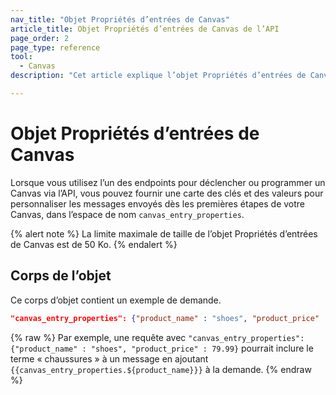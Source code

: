 ```yaml
---
nav_title: "Objet Propriétés d’entrées de Canvas"
article_title: Objet Propriétés d’entrées de Canvas de l’API
page_order: 2
page_type: reference
tool:
  - Canvas
description: "Cet article explique l’objet Propriétés d’entrées de Canvas de Braze."

---
```


# Objet Propriétés d’entrées de Canvas

Lorsque vous utilisez l’un des endpoints pour déclencher ou programmer un Canvas via l’API, vous pouvez fournir une carte des clés et des valeurs pour personnaliser les messages envoyés dès les premières étapes de votre Canvas, dans l’espace de nom `canvas_entry_properties`.

{% alert note %}
La limite maximale de taille de l’objet Propriétés d’entrées de Canvas est de 50 Ko. 
{% endalert %}

## Corps de l’objet

Ce corps d’objet contient un exemple de demande.

```json
"canvas_entry_properties": {"product_name" : "shoes", "product_price" : 79.99}
```

{% raw %}
Par exemple, une requête avec `"canvas_entry_properties": {"product_name" : "shoes", "product_price" : 79.99}` pourrait inclure le terme « chaussures » à un message en ajoutant ```{{canvas_entry_properties.${product_name}}}``` à la demande.
{% endraw %}
